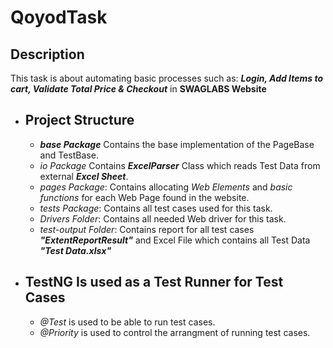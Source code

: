 # QoyodTask

## Description

  This task is about automating basic processes such as: **_Login, Add Items to cart, Validate Total Price & Checkout_** in **SWAGLABS Website**

- ## **Project Structure**

   - ***base Package*** Contains the base implementation of the PageBase and TestBase.
   - *io Package* Contains _**ExcelParser**_ Class which reads Test Data from external _**Excel Sheet**_.
    - _pages Package_: Contains allocating _Web Elements_ and _basic functions_ for each Web Page found in the website.
    - _tests Package_: Contains all test cases used for this task.
    - _Drivers Folder_: Contains all needed Web driver for this task.
    - _test-output Folder_: Contains report for all test cases **_"ExtentReportResult"_** and Excel File which contains all Test Data _**"Test Data.xlsx"**_
    
- ## **TestNG Is used as a Test Runner for Test Cases**

    - *@Test* is used to be able to run test cases.<br />
    - *@Priority* is used to control the arrangment of running test cases.

